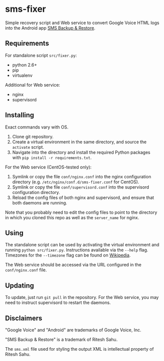 sms-fixer
=========

Simple recovery script and Web service to convert Google Voice HTML logs into the Android app [SMS Backup & Restore](https://play.google.com/store/apps/details?id=com.riteshsahu.SMSBackupRestore&hl=en).

Requirements
------------

For standalone script `src/fixer.py`:

* python 2.6+
* pip
* virtualenv

Additional for Web service:

* nginx
* supervisord

Installing
----------

Exact commands vary with OS.

1. Clone git repository. 
2. Create a virtual environment in the same directory, and source the `activate` script. 
3. Navigate into the directory and install the required Python packages with `pip install -r requirements.txt`.

For the Web service (CentOS-tested only):

1. Symlink or copy the file `conf/nginx.conf` into the nginx configuration directory (e.g. `/etc/nginx/conf.d/sms-fixer.conf` for CentOS).
2. Symlink or copy the file `conf/supervisord.conf` into the supervisord configuration directory.
3. Reload the config files of both nginx and supervisord, and ensure that both daemons are running.

Note that you probably need to edit the config files to point to the directory in which you cloned this repo as well as the `server_name` for nginx.

Using
-----

The standalone script can be used by activating the virtual environment and running `python src/fixer.py`. Instructions available via the `--help` flag. Timezones for the `--timezone` flag can be found on [Wikipedia](http://en.wikipedia.org/wiki/List_of_IANA_time_zones). 

The Web service should be accessed via the URL configured in the `conf/nginx.conf` file.

Updating
--------

To update, just run `git pull` in the repository. For the Web service, you may need to instruct supervisord to restart the daemons.

Disclaimers
-----------

"Google Voice" and "Android" are trademarks of Google Voice, Inc. 

"SMS Backup & Restore" is a trademark of Ritesh Sahu.

The `sms.xml` file used for styling the output XML is intellectual property of Ritesh Sahu.